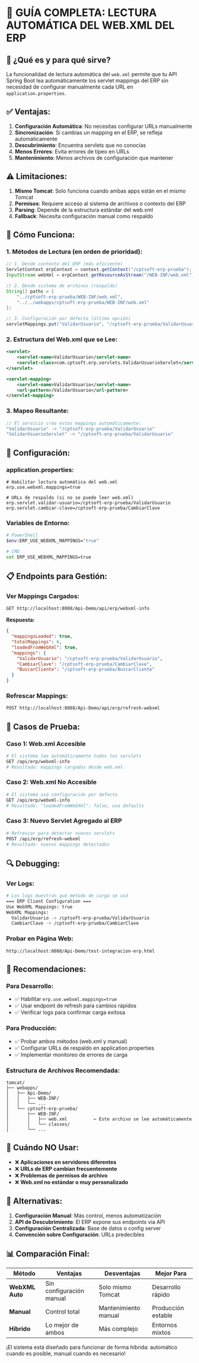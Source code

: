 # 📖 GUÍA COMPLETA: LECTURA AUTOMÁTICA DEL WEB.XML DEL ERP

## 🎯 **¿Qué es y para qué sirve?**

La funcionalidad de lectura automática del `web.xml` permite que tu API Spring Boot lea automáticamente los servlet mappings del ERP sin necesidad de configurar manualmente cada URL en `application.properties`.

## ✅ **Ventajas:**

1. **Configuración Automática**: No necesitas configurar URLs manualmente
2. **Sincronización**: Si cambias un mapping en el ERP, se refleja automáticamente
3. **Descubrimiento**: Encuentra servlets que no conocías
4. **Menos Errores**: Evita errores de tipeo en URLs
5. **Mantenimiento**: Menos archivos de configuración que mantener

## ⚠️ **Limitaciones:**

1. **Mismo Tomcat**: Solo funciona cuando ambas apps están en el mismo Tomcat
2. **Permisos**: Requiere acceso al sistema de archivos o contexto del ERP
3. **Parsing**: Depende de la estructura estándar del web.xml
4. **Fallback**: Necesita configuración manual como respaldo

## 🔧 **Cómo Funciona:**

### **1. Métodos de Lectura (en orden de prioridad):**

```java
// 1. Desde contexto del ERP (más eficiente)
ServletContext erpContext = context.getContext("/cptsoft-erp-prueba");
InputStream webXml = erpContext.getResourceAsStream("/WEB-INF/web.xml");

// 2. Desde sistema de archivos (respaldo)
String[] paths = {
    "../cptsoft-erp-prueba/WEB-INF/web.xml",
    "../../webapps/cptsoft-erp-prueba/WEB-INF/web.xml"
};

// 3. Configuración por defecto (última opción)
servletMappings.put("ValidarUsuario", "/cptsoft-erp-prueba/ValidarUsuario");
```

### **2. Estructura del Web.xml que se Lee:**

```xml
<servlet>
    <servlet-name>ValidarUsuario</servlet-name>
    <servlet-class>com.cptsoft.erp.servlets.ValidarUsuarioServlet</servlet-class>
</servlet>

<servlet-mapping>
    <servlet-name>ValidarUsuario</servlet-name>
    <url-pattern>/ValidarUsuario</url-pattern>
</servlet-mapping>
```

### **3. Mapeo Resultante:**

```java
// El servicio crea estos mappings automáticamente:
"ValidarUsuario" -> "/cptsoft-erp-prueba/ValidarUsuario"
"ValidarUsuarioServlet" -> "/cptsoft-erp-prueba/ValidarUsuario"
```

## 🚀 **Configuración:**

### **application.properties:**
```properties
# Habilitar lectura automática del web.xml
erp.use.webxml.mappings=true

# URLs de respaldo (si no se puede leer web.xml)
erp.servlet.validar-usuario=/cptsoft-erp-prueba/ValidarUsuario
erp.servlet.cambiar-clave=/cptsoft-erp-prueba/CambiarClave
```

### **Variables de Entorno:**
```bash
# PowerShell
$env:ERP_USE_WEBXML_MAPPINGS="true"

# CMD
set ERP_USE_WEBXML_MAPPINGS=true
```

## 📋 **Endpoints para Gestión:**

### **Ver Mappings Cargados:**
```bash
GET http://localhost:8088/Api-Demo/api/erp/webxml-info
```

**Respuesta:**
```json
{
  "mappingsLoaded": true,
  "totalMappings": 6,
  "loadedFromWebXml": true,
  "mappings": {
    "ValidarUsuario": "/cptsoft-erp-prueba/ValidarUsuario",
    "CambiarClave": "/cptsoft-erp-prueba/CambiarClave",
    "BuscarCliente": "/cptsoft-erp-prueba/BuscarCliente"
  }
}
```

### **Refrescar Mappings:**
```bash
POST http://localhost:8088/Api-Demo/api/erp/refresh-webxml
```

## 🧪 **Casos de Prueba:**

### **Caso 1: Web.xml Accesible**
```bash
# El sistema lee automáticamente todos los servlets
GET /api/erp/webxml-info
# Resultado: mappings cargados desde web.xml
```

### **Caso 2: Web.xml No Accesible**
```bash
# El sistema usa configuración por defecto
GET /api/erp/webxml-info
# Resultado: "loadedFromWebXml": false, usa defaults
```

### **Caso 3: Nuevo Servlet Agregado al ERP**
```bash
# Refrescar para detectar nuevos servlets
POST /api/erp/refresh-webxml
# Resultado: nuevos mappings detectados
```

## 🔍 **Debugging:**

### **Ver Logs:**
```bash
# Los logs muestran qué método de carga se usó
=== ERP Client Configuration ===
Use WebXML Mappings: true
WebXML Mappings:
  ValidarUsuario -> /cptsoft-erp-prueba/ValidarUsuario
  CambiarClave -> /cptsoft-erp-prueba/CambiarClave
```

### **Probar en Página Web:**
```
http://localhost:8088/Api-Demo/test-integracion-erp.html
```

## 🎯 **Recomendaciones:**

### **Para Desarrollo:**
- ✅ Habilitar `erp.use.webxml.mappings=true`
- ✅ Usar endpoint de refresh para cambios rápidos
- ✅ Verificar logs para confirmar carga exitosa

### **Para Producción:**
- ✅ Probar ambos métodos (web.xml y manual)
- ✅ Configurar URLs de respaldo en application.properties
- ✅ Implementar monitoreo de errores de carga

### **Estructura de Archivos Recomendada:**
```
tomcat/
├── webapps/
│   ├── Api-Demo/
│   │   ├── WEB-INF/
│   │   └── ...
│   └── cptsoft-erp-prueba/
│       ├── WEB-INF/
│       │   ├── web.xml          ← Este archivo se lee automáticamente
│       │   └── classes/
│       └── ...
```

## 🚫 **Cuándo NO Usar:**

- ❌ **Aplicaciones en servidores diferentes**
- ❌ **URLs de ERP cambian frecuentemente**
- ❌ **Problemas de permisos de archivo**
- ❌ **Web.xml no estándar o muy personalizado**

## 🔄 **Alternativas:**

1. **Configuración Manual**: Más control, menos automatización
2. **API de Descubrimiento**: El ERP expone sus endpoints via API
3. **Configuración Centralizada**: Base de datos o config server
4. **Convención sobre Configuración**: URLs predecibles

## 📊 **Comparación Final:**

| Método | Ventajas | Desventajas | Mejor Para |
|--------|----------|-------------|------------|
| **WebXML Auto** | Sin configuración manual | Solo mismo Tomcat | Desarrollo rápido |
| **Manual** | Control total | Mantenimiento manual | Producción estable |
| **Híbrido** | Lo mejor de ambos | Más complejo | Entornos mixtos |

¡El sistema está diseñado para funcionar de forma híbrida: automático cuando es posible, manual cuando es necesario!

